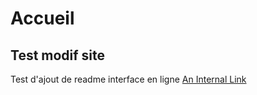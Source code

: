 # Accueil
## Test modif site
Test d'ajout de readme interface en ligne
[An Internal Link](./_site/testpage.md)
